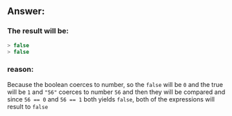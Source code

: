 ## Answer:

### The result will be:
```javascript
> false
> false
```

### reason:
Because the boolean coerces to number, so the `false` will be `0` and the true will be `1`
and `"56"` coerces to number `56` and then they will be compared and since `56 == 0` and `56 == 1` 
both yields `false`, both of the expressions will result to `false`
